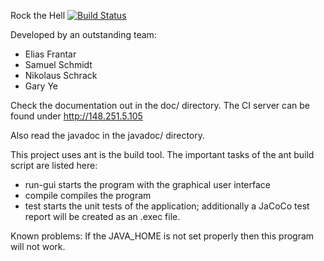 Rock the Hell [![Build Status](http://148.251.5.105/job/Rock%20The%20Net/badge/icon)](http://gserver/job/Rock%20The%20Net/)

Developed by an outstanding team:
* Elias Frantar
* Samuel Schmidt
* Nikolaus Schrack
* Gary Ye

Check the documentation out in the doc/ directory. The CI server can be found under http://148.251.5.105

Also read the javadoc in the javadoc/ directory. 

This project uses ant is the build tool. 
The important tasks of the ant build script are listed here:

* run-gui starts the program with the graphical user interface
* compile compiles the program
* test starts the unit tests of the application; additionally a JaCoCo test report will be created as an .exec file. 


Known problems: If the JAVA_HOME is not set properly then this program will not work. 
